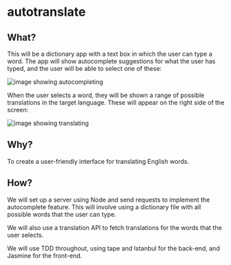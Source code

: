 # autotranslate

## What?
This will be a dictionary app with a text box in which the user can type a word. The app will show autocomplete suggestions for what the user has typed, and the user will be able to select one of these:

![image showing autocompleting]()

When the user selects a word, they will be shown a range of possible translations in the target language. These will appear on the right side of the screen: 

![image showing translating]()

## Why?
To create a user-friendly interface for translating English words.

## How?
We will set up a server using Node and send requests to implement the autocomplete feature. This will involve using a dictionary file with all possible words that the user can type.

We will also use a translation API to fetch translations for the words that the user selects.

We will use TDD throughout, using tape and Istanbul for the back-end, and Jasmine for the front-end.
